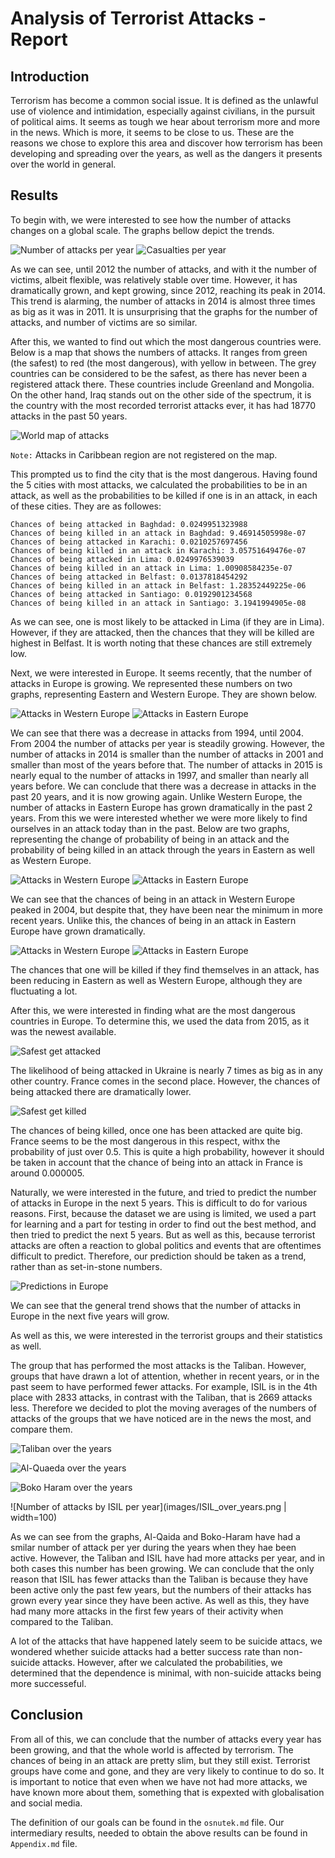 # Analysis of Terrorist Attacks - Report

## Introduction
Terrorism has become a common social issue. It is defined as the unlawful use of violence and intimidation, especially against civilians, in the pursuit of political aims. It seems as tough we hear about terrorism more and more in the news. Which is more, it seems to be close to us. These are the reasons we chose to explore this area and discover how terrorism has been developing and spreading over the years, as well as the dangers it presents over the world in general.

## Results

To begin with, we were interested to see how the number of attacks changes on a global scale. The graphs bellow depict the trends.
	
![Number of attacks per year](images/attacksPerYear.png)
![Casualties per year](images/casualtiesPerYear.png)	

As we can see, until 2012 the number of attacks, and with it the number of victims, albeit flexible, was relatively stable over time. However, it has dramatically grown, and kept growing, since 2012, reaching its peak in 2014. This trend is alarming, the number of attacks in 2014 is almost three times as big as it was in 2011.
It is unsurprising that the graphs for the number of attacks, and number of victims are so similar. 

After this, we wanted to find out which the most dangerous countries were. Below is a map that shows the numbers of attacks. It ranges from green (the safest) to red (the most dangerous), with yellow in between. The grey countries can be considered to be the safest, as there has never been a registered attack there. These countries include Greenland and Mongolia. On the other hand, Iraq stands out on the other side of the spectrum, it is the country with the most recorded terrorist attacks ever, it has had 18770 attacks in the past 50 years.

![World map of attacks](images/map_attacks.jpg)

`Note:` Attacks in Caribbean region are not registered on the map. 

This prompted us to find the city that is the most dangerous. Having found the 5 cities with most attacks, we calculated the probabilities to be in an attack, as well as the probabilities to be killed if one is in an attack, in each of these cities. They are as followes:

 	Chances of being attacked in Baghdad: 0.0249951323988
 	Chances of being killed in an attack in Baghdad: 9.46914505998e-07
 	Chances of being attacked in Karachi: 0.0210257697456
 	Chances of being killed in an attack in Karachi: 3.05751649476e-07
 	Chances of being attacked in Lima: 0.0249976539039
 	Chances of being killed in an attack in Lima: 1.00908584235e-07
 	Chances of being attacked in Belfast: 0.0137818454292
 	Chances of being killed in an attack in Belfast: 1.28352449225e-06
 	Chances of being attacked in Santiago: 0.0192901234568
 	Chances of being killed in an attack in Santiago: 3.1941994905e-08

 As we can see, one is most likely to be attacked in Lima (if they are in Lima). However, if they are attacked, then the chances that they will be killed are highest in Belfast. It is worth noting that these chances are still extremely low.

Next, we were interested in Europe. It seems recently, that the number of attacks in Europe is growing. We represented these numbers on two graphs, representing Eastern and Western Europe. They are shown below.

![Attacks in Western Europe](images/attacks_WE.png)
![Attacks in Eastern Europe](images/attacks_EE.png)

We can see that there was a decrease in attacks from 1994, until 2004. From 2004 the number of attacks per year is steadily growing. However, the number of attacks in 2014 is smaller than the number of attacks in 2001 and smaller than most of the years before that. The number of attacks in 2015 is nearly equal to the number of attacks in 1997, and smaller than nearly all years before. We can conclude that there was a decrease in attacks in the past 20 years, and it is now growing again. Unlike Western Europe, the number of attacks in Eastern Europe has grown dramatically in the past 2 years.
From this we were interested whether we were more likely to find ourselves in an attack today than in the past. Below are two graphs, representing the change of probability of being in an attack and the probability of being killed in an attack through the years in Eastern as well as Western Europe.

![Attacks in Western Europe](images/pAttackedWE.png)
![Attacks in Eastern Europe](images/pAttackedEE.png)


We can see that the chances of being in an attack in Western Europe peaked in 2004, but despite that, they have been near the minimum in more recent years. Unlike this, the chances of being in an attack in Eastern Europe have grown dramatically. 

![Attacks in Western Europe](images/pKilledWE.png)
![Attacks in Eastern Europe](images/pKilledEE.png)

The chances that one will be killed if they find themselves in an attack, has been reducing in Eastern as well as Western Europe, although they are fluctuating a lot.

After this, we were interested in finding what are the most dangerous countries in Europe. To determine this, we used the data from 2015, as it was the newest available.

![Safest get attacked](images/safestGetAttacked.png)

The likelihood of being attacked in Ukraine is nearly 7 times as big as in any other country. France comes in the second place. However, the chances of being attacked there are dramatically lower.

![Safest get killed](images/safestGetKilled.png)

The chances of being killed, once one has been attacked are quite big. France seems to be the most dangerous in this respect, withx the probability of just over 0.5. This is quite a high probability, however it should be taken in account that the chance of being into an attack in France is around 0.000005.

Naturally, we were interested in the future, and tried to predict the number of attacks in Europe in the next 5 years. This is difficult to do for various reasons. First, because the dataset we are using is limited, we used a part for learning and a part for testing in order to find out the best method, and then tried to predict the next 5 years. But as well as this, because terrorist attacks are often a reaction to global politics and events that are oftentimes difficult to predict. Therefore, our prediction should be taken as a trend, rather than as set-in-stone numbers.

![Predictions in Europe](images/prediction.png)

We can see that the general trend shows that the number of attacks in Europe in the next five years will grow.

As well as this, we were interested in the terrorist groups and their statistics as well.

The group that has performed the most attacks is the Taliban. However, groups that have drawn a lot of attention, whether in recent years, or in the past seem to have performed fewer attacks. For example, ISIL is in the 4th place with 2833 attacks, in contrast with the Taliban, that is 2669 attacks less. Therefore we decided to plot the moving averages of the numbers of attacks of the groups that we have noticed are in the news the most, and compare them.

![Taliban over the years](images/Taliban_over_years.png)

![Al-Quaeda over the years](images/Al-Qaida_over_years.png)

![Boko Haram over the years](images/Boko-Haram_over_years.png)

![Number of attacks by ISIL per year](images/ISIL_over_years.png | width=100)

As we can see from the graphs, Al-Qaida and Boko-Haram have had a smilar number of attack per yer during the years when they hae been active. However, the Taliban and ISIL have had more attacks per year, and in both cases this number has been growing. We can conclude that the only reason that ISIL has fewer attacks than the Taliban is because they have been active only the past few years, but the numbers of their attacks has grown every year since they have been active. As well as this, they have had many more attacks in the first few years of their activity when compared to the Taliban.
 
A lot of the attacks that have happened lately seem to be suicide attacs, we wondered whether suicide attacks had a better success rate than non-suicide attacks. However, after we calculated the probabilities, we determined that the dependence is minimal, with non-suicide attacks being more successeful.	

## Conclusion

From all of this, we can conclude that the number of attacks every year has been growing, and that the whole world is affected by terrorism. The chances of being in an attack are pretty slim, but they still exist. Terrorist groups have come and gone, and they are very likely to continue to do so. It is important to notice that even when we have not had more attacks, we have known more about them, something that is expexted with globalisation and social media.

The definition of our goals can be found in the `osnutek.md` file. Our intermediary results, needed to obtain the above results can be found in `Appendix.md` file.
